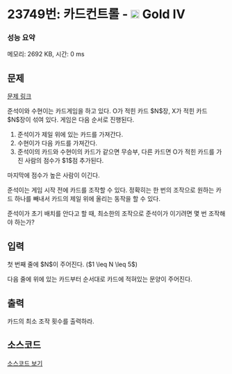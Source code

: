 # 23749번: 카드컨트롤 - <img src="https://static.solved.ac/tier_small/12.svg" style="height:20px" /> Gold IV

<!-- performance -->
### 성능 요약
메모리: 2692 KB, 시간: 0 ms
<!-- end -->

## 문제

[문제 링크](https://boj.kr/23749)

<p>준석이와 수현이는 카드게임을 하고 있다. O가 적힌 카드 $N$장, X가 적힌 카드 $N$장이 섞여 있다. 게임은 다음 순서로 진행된다.</p>

<ol>
<li>준석이가 제일 위에 있는 카드를 가져간다.</li>
<li>수현이가 다음 카드를 가져간다.</li>
<li>준석이의 카드와 수현이의 카드가 같으면 무승부, 다른 카드면 O가 적힌 카드를 가진 사람의 점수가 $1$점 추가된다.</li>
</ol>

<p>마지막에 점수가 높은 사람이 이긴다.</p>

<p>준석이는 게임 시작 전에 카드를 조작할 수 있다. 정확히는 한 번의 조작으로 원하는 카드 하나를 빼내서&nbsp;카드의 제일 위에 올리는 동작을 할 수 있다.</p>

<p>준석이가 초기 배치를 안다고 할 때, 최소한의 조작으로 준석이가 이기려면 몇 번 조작해야 하는가?</p>

## 입력

<p>첫 번째 줄에 $N$이 주어진다. ($1 \leq N \leq 5$)</p>

<p>다음 줄에 위에 있는 카드부터 순서대로&nbsp;카드에 적혀있는 문양이 주어진다.</p>

## 출력

<p>카드의 최소 조작 횟수를 출력하라.</p>

## 소스코드

[소스코드 보기](카드컨트롤.cpp)